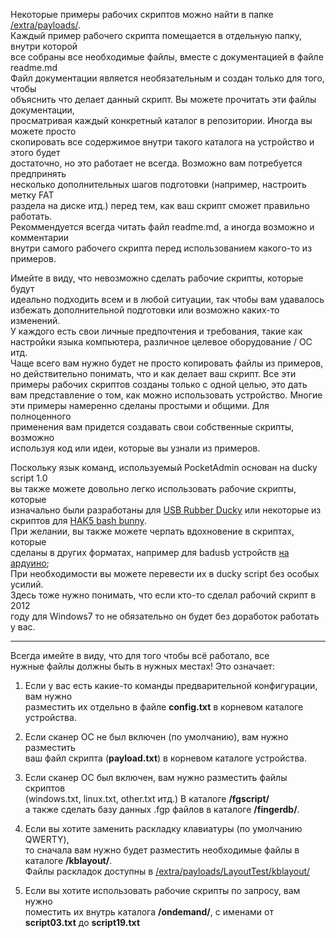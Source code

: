 Некоторые примеры рабочих скриптов можно найти в папке [/extra/payloads/](https://github.com/krakrukra/pocketadmin/tree/master/extra/payloads).  
Каждый пример рабочего скрипта помещается в отдельную папку, внутри которой  
все собраны все необходимые файлы, вместе с документацией в файле readme.md  
Файл документации является необязательным и создан только для того, чтобы  
объяснить что делает данный скрипт. Вы можете прочитать эти файлы документации,  
просматривая каждый конкретный каталог в репозитории. Иногда вы можете просто  
скопировать все содержимое внутри такого каталога на устройство и этого будет  
достаточно, но это работает не всегда. Возможно вам потребуется предпринять  
несколько дополнительных шагов подготовки (например, настроить метку FAT  
раздела на диске итд.) перед тем, как ваш скрипт сможет правильно работать.  
Рекоммендуется всегда читать файл readme.md, а иногда возможно и комментарии  
внутри самого рабочего скрипта перед использованием какого-то из примеров.  
  
Имейте в виду, что невозможно сделать рабочие скрипты, которые будут  
идеально подходить всем и в любой ситуации, так чтобы вам удавалось  
избежать дополнительной подготовки или возможно каких-то изменений.  
У каждого есть свои личные предпочтения и требования, такие как  
настройки языка компьютера, различное целевое оборудование / ОС итд.  
Чаще всего вам нужно будет не просто копировать файлы из примеров,  
но действительно понимать, что и как делает ваш скрипт. Все эти  
примеры рабочих скриптов созданы только с одной целью, это дать  
вам представление о том, как можно использовать устройство. Многие  
эти примеры намеренно сделаны простыми и общими. Для полноценного  
применения вам придется создавать свои собственные скрипты, возможно  
используя код или идеи, которые вы узнали из примеров.  
  
Поскольку язык команд, используемый PocketAdmin основан на ducky script 1.0  
вы также можете довольно легко использовать рабочие скрипты, которые  
изначально были разработаны для [USB Rubber Ducky](https://github.com/hak5/usbrubberducky-payloads) или некоторые из  
скриптов для [HAK5 bash bunny](https://github.com/hak5/bashbunny-payloads).  
При желании, вы также можете черпать вдохновение в скриптах, которые  
сделаны в других форматах, например для badusb устройств [на ардуино](https://github.com/samratashok/kautilya);  
При необходимости вы можете перевести их в ducky script без особых усилий.  
Здесь тоже нужно понимать, что если кто-то сделал рабочий скрипт в 2012  
году для Windows7 то не обязательно он будет без доработок работать у вас.  
  
---
  
Всегда имейте в виду, что для того чтобы всё работало, все  
нужные файлы должны быть в нужных местах! Это означает:  
  
1. Если у вас есть какие-то команды предварительной конфигурации, вам нужно  
разместить их отдельно в файле **config.txt** в корневом каталоге устройства.  
  
2. Если сканер ОС не был включен (по умолчанию), вам нужно разместить  
ваш файл скрипта (**payload.txt**) в корневом каталоге устройства.  
  
3. Если  сканер ОС был включен, вам нужно разместить файлы скриптов  
(windows.txt, linux.txt, other.txt итд.) В каталоге **/fgscript/**  
а также сделать базу данных .fgp файлов в каталоге **/fingerdb/**.  
  
4. Если вы хотите заменить раскладку клавиатуры (по умолчанию QWERTY),  
то сначала вам нужно будет разместить необходимые файлы в каталоге **/kblayout/**.  
Файлы раскладок доступны в [/extra/payloads/LayoutTest/kblayout/](https://github.com/krakrukra/PocketAdmin/tree/master/extra/payloads/LayoutTest/kblayout)  
  
5. Если вы хотите использовать рабочие скрипты по запросу, вам нужно  
поместить их внутрь каталога **/ondemand/**, с именами от **script03.txt** до **script19.txt**  
  
